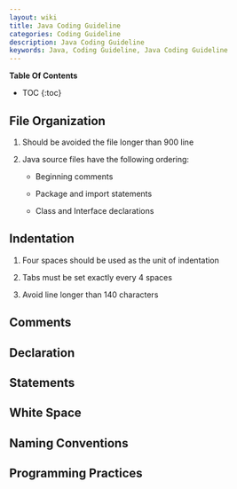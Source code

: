 ```yaml
---
layout: wiki
title: Java Coding Guideline 
categories: Coding Guideline 
description: Java Coding Guideline
keywords: Java, Coding Guideline, Java Coding Guideline
---
```


**Table Of Contents**

* TOC
{:toc}

## File Organization

1. Should be avoided the file longer than 900 line

2. Java source files have the following ordering:

   * Beginning comments

   * Package and import statements 

   * Class and Interface declarations

## Indentation

1. Four spaces should be used as the unit of indentation

2. Tabs must be set exactly every 4 spaces

3. Avoid line longer than 140 characters

## Comments

## Declaration

## Statements

## White Space

## Naming Conventions

## Programming Practices
